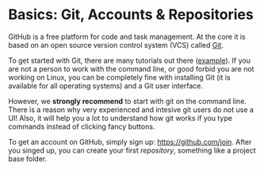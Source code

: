 # Basics: Git, Accounts & Repositories

GitHub is a free platform for code and task management. At the core it is based on an open source version control system (VCS) called [Git](http://git-scm.com/).

To get started with Git, there are many tutorials out there ([example](http://git-scm.com/book/en/Getting-Started-Git-Basics)). If you are not a person to work with the command line, or good forbid you are not working on Linux, you can be completely fine with installing Git (it is available for all operating systems) and a Git user interface.

<i class="octicon octicon-megaphone"></i> However, we **strongly recommend** to start with git on the command line. There is a reason why very experienced and intesive git users do not use a UI! Also, it will help you a lot to understand how git works if you type commands instead of clicking fancy buttons.

To get an account on GitHub, simply sign up: https://github.com/join. After you singed up, you can create your first *repository*, something like a project base folder.


